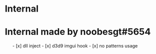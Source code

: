 # Internal
<h1>Internal made by noobesgt#5654</h1>
<ul>
 - [x] dll inject
 - [x] d3d9 imgui hook
 - [x] no patterns usage
</ul>
